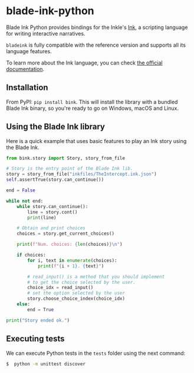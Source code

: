 # blade-ink-python

Blade Ink Python provides bindings for the Inkle's [Ink](https://github.com/inkle/ink), a scripting language for writing interactive narratives.

`bladeink` is fully compatible with the reference version and supports all its language features.

To learn more about the Ink language, you can check [the official documentation](https://github.com/inkle/ink/blob/master/Documentation/WritingWithInk.md).

## Installation
From PyPI: `pip install bink`. This will install the library with a bundled Blade Ink binary, so you're ready to go on Windows, macOS and Linux.

## Using the Blade Ink library

Here is a quick example that uses basic features to play an Ink story using the Blade Ink.

```python
from bink.story import Story, story_from_file

# Story is the entry point of the Blade Ink lib.
story = story_from_file("inkfiles/TheIntercept.ink.json")
self.assertTrue(story.can_continue())

end = False

while not end:
    while story.can_continue():
        line = story.cont()
        print(line)

    # Obtain and print choices
    choices = story.get_current_choices()

    print(f"Num. choices: {len(choices)}\n")

    if choices:
        for i, text in enumerate(choices):
            print(f"{i + 1}. {text}")

        # read_input() is a method that you should implement
        # to get the choice selected by the user.
        choice_idx = read_input()
        # set the option selected by the user
        story.choose_choice_index(choice_idx)
    else:
        end = True

print("Story ended ok.")
```

## Executing tests

We can execute Python tests in the `tests` folder using the next command:

```bash
$  python -m unittest discover
```

